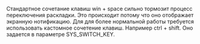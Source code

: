 Стандартное сочетание клавиш win + space сильно тормозит процесс переключения раскладки. Это происходит потому что оно отображает экранную нотификацию. Для для более нормальной работы требуется использовать кастомное сочетение клавиш. Например ctrl + shift. Оно задается в параметре SYS_SWITCH_KEY. 